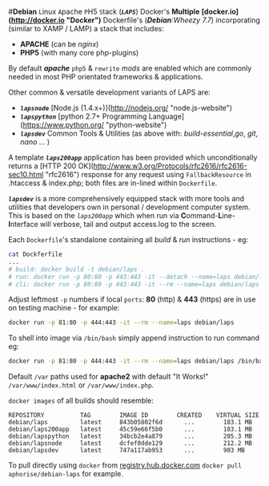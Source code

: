 #__Debian__ ``L``inux ``A``pache ``P``H5 ``S``tack (__*``LAPS``*__) Docker's
**Multiple** **[docker.io](http://docker.io \"Docker\")** Dockerfile's (_**Debian**:Wheezy 7.7_) incorporating (similar to XAMP / LAMP) a stack that includes:
- **APACHE** (can be _nginx_)
- **PHP5** (with many core php-plugins)

By default **_apache_** ``php5`` & ``rewrite`` _mods_ are enabled which are commonly needed in most PHP orientated frameworks & applications.

Other common & versatile development variants of LAPS are:
- __*``lapsnode``*__ [Node.js (1.4.x+)](http://nodejs.org/ \"node.js-website\")
- __*``lapspython``*__ [python 2.7+ Programming Language](https://www.python.org/ \"python-website\")
- __*``lapsdev``*__ Common Tools & Utilities (as above with: _build-essential_,_go_, _git_, _nano_ ... )

A template *__``laps200app``__* application has been provided which unconditionally returns a [HTTP 200 OK](http://www.w3.org/Protocols/rfc2616/rfc2616-sec10.html \"rfc2616\") response for any request using ```FallbackResource``` in .htaccess & index.php; both files are in-lined within ```Dockerfile```.

*__``lapsdev``__* is a more comprehensively equipped stack with more tools and utilities that developers own in personal / development computer system. This is based on the _``laps200app``_ which when run via **C**ommand-**L**ine-**I**nterface will verbose, tail and output access.log to the screen.

Each ``Dockerfile``'s standalone containing all _build_ & _run_ instructions - eg:
```sh
cat Dockferfile
...
# build: docker build -t debian/laps .
# run: docker run -p 80:80 -p 443:443 -it --detach --name=laps debian/laps
# cli: docker run -p 80:80 -p 443:443 -it --rm --name=laps debian/laps
```
Adjust leftmost ``-p`` numbers if local ``ports``: **80** (http) & **443** (https) are in use on testing machine - for example:
```sh
docker run -p 81:80 -p 444:443 -it --rm --name=laps debian/laps
```
To shell into image via ``/bin/bash`` simply append instruction to run command eg:
```sh
docker run -p 81:80 -p 444:443 -it --rm --name=laps debian/laps /bin/bash
```
Default ``/var`` paths used for __apache2__ with default "It Works!" ``/var/www/index.html`` or ``/var/www/index.php``.

``docker images`` of all builds should resemble:
```
REPOSITORY          TAG        IMAGE ID        CREATED    VIRTUAL SIZE
debian/laps         latest     843b05802f6d      ...        183.1 MB
debian/laps200app   latest     45c59e66f5b0      ...        183.1 MB
debian/lapspython   latest     34bcb2e4a879      ...        205.3 MB
debian/lapsnode     latest     dcfef0dde129      ...        212.2 MB
debian/lapsdev      latest     747a117ab953      ...        903 MB
```
To pull directly using ``docker`` from  [registry.hub.docker.com](https://registry.hub.docker.com/u/aphorise/debian-laps/ "registry.hub.docker.com") ``docker pull aphorise/debian-laps`` for example.

